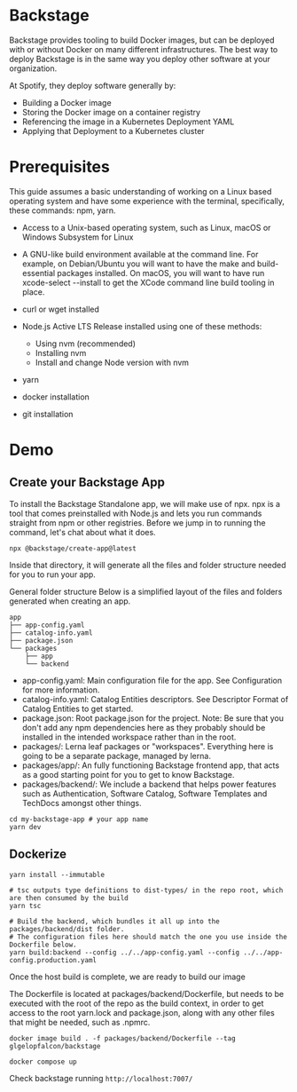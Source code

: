 # Backstage
Backstage provides tooling to build Docker images, but can be deployed with or without Docker on many different infrastructures. The best way to deploy Backstage is in the same way you deploy other software at your organization.

At Spotify, they deploy software generally by:

- Building a Docker image
- Storing the Docker image on a container registry
- Referencing the image in a Kubernetes Deployment YAML
- Applying that Deployment to a Kubernetes cluster

# Prerequisites
This guide assumes a basic understanding of working on a Linux based operating system and have some experience with the terminal, specifically, these commands: npm, yarn.

- Access to a Unix-based operating system, such as Linux, macOS or Windows Subsystem for Linux
- A GNU-like build environment available at the command line. For example, on Debian/Ubuntu you will want to have the make and build-essential packages installed. On macOS, you will want to have run xcode-select --install to get the XCode command line build tooling in place.
- curl or wget installed
- Node.js Active LTS Release installed using one of these methods:
    - Using nvm (recommended)
    - Installing nvm
    - Install and change Node version with nvm

- yarn 
- docker installation
- git installation

# Demo

## Create your Backstage App

To install the Backstage Standalone app, we will make use of npx. npx is a tool that comes preinstalled with Node.js and lets you run commands straight from npm or other registries. Before we jump in to running the command, let's chat about what it does.

```
npx @backstage/create-app@latest
```

Inside that directory, it will generate all the files and folder structure needed for you to run your app.

General folder structure
Below is a simplified layout of the files and folders generated when creating an app.

```
app
├── app-config.yaml
├── catalog-info.yaml
├── package.json
└── packages
    ├── app
    └── backend
```

- app-config.yaml: Main configuration file for the app. See Configuration for more information.
- catalog-info.yaml: Catalog Entities descriptors. See Descriptor Format of Catalog Entities to get started.
- package.json: Root package.json for the project. Note: Be sure that you don't add any npm dependencies here as they probably should be installed in the intended workspace rather than in the root.
- packages/: Lerna leaf packages or "workspaces". Everything here is going to be a separate package, managed by lerna.
- packages/app/: An fully functioning Backstage frontend app, that acts as a good starting point for you to get to know Backstage.
- packages/backend/: We include a backend that helps power features such as Authentication, Software Catalog, Software Templates and TechDocs amongst other things.

```
cd my-backstage-app # your app name
yarn dev
```

## Dockerize

```
yarn install --immutable

# tsc outputs type definitions to dist-types/ in the repo root, which are then consumed by the build
yarn tsc

# Build the backend, which bundles it all up into the packages/backend/dist folder.
# The configuration files here should match the one you use inside the Dockerfile below.
yarn build:backend --config ../../app-config.yaml --config ../../app-config.production.yaml
```

Once the host build is complete, we are ready to build our image

The Dockerfile is located at packages/backend/Dockerfile, but needs to be executed with the root of the repo as the build context, in order to get access to the root yarn.lock and package.json, along with any other files that might be needed, such as .npmrc.

```
docker image build . -f packages/backend/Dockerfile --tag glgelopfalcon/backstage
```

```
docker compose up
```

Check backstage running `http://localhost:7007/`
